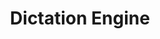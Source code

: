 ---
word: "true"

types: "word"

title: "Dictation Engine"

categories: ['']

tags: ['Dictation', 'Engine']

arabic: 'أنظمة الإملاء'

arexps: []

enwords: ['Dictation Engine']

enexps: []

arlexicons: 'ن'

enlexicons: 'D'

authors: ['Ruqayya Roshdy']

translators: ['']

citations: 'مقدمة في حوسبة اللغة العربية'

sources: 'مركز الملك عبدالله بن عبدالعزيز الدولي لخدمة اللغة العربية'

slug: ""
---
